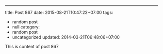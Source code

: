 ---
title: Post 867
date: 2015-08-21T10:47:22+07:00
tags:
  - random post
  - null
category:
  - random post
  - uncategorized
updated: 2014-03-21T06:48:06+07:00

This is content of post 867